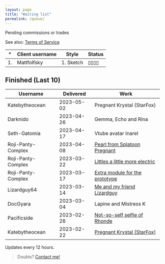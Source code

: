 ```yaml
---
layout: page
title: "Waiting list"
permalink: /queue/
---
```


Pending commissions or trades

See also: [Terms  of Service](/tos)  

| ° | **Client username** | **Style** | **Status** |
| --- | --- | --- | --- |
| 1. | Mattfolfsky | 1. Sketch | ▯▯▯▯ |

## Finished (Last 10)

| **Username** | **Delivered** | **Work** |
| --- | --- | --- |
| Katebytheocean | 2023-05-02 | Pregnant Krystal \(StarFox\) |
| Darknido | 2023-04-26 | Gemma, Echo and Rina |
| Seth-Gatomia | 2023-04-17 | Vtube avatar Inarel |
| Roji-Panty-Complex | 2023-04-08 | [Pearl from Splatoon Pregnant](https://twitter.com/TeiJuanArt/status/1647774396482834433) |
| Roji-Panty-Complex | 2023-03-22 | [Littles a little more electric](https://twitter.com/TeiJuanArt/status/1639724763378774016) |
| Roji-Panty-Complex | 2023-03-17 | [Extra module for the prototype](https://twitter.com/TeiJuanArt/status/1637124684100640768) |
| Lizardguy64 | 2023-03-14 | [Me and my friend Lizardguy](https://www.furaffinity.net/view/51375263/) |
| DocGyara | 2023-03-04 | Lapine and Mistress K |
| Pacificside | 2023-02-26 | [Not-so-self selfie of Rhonde](https://twitter.com/TeiJuanArt/status/1630006549925036032) |
| Katebytheocean | 2023-02-22 | [Pregnant Krystal \(StarFox\)](https://twitter.com/AKate155/status/1628544441442086914) |

Updates every 12 hours.  
> Doubts? [Contact me!](/contact)
